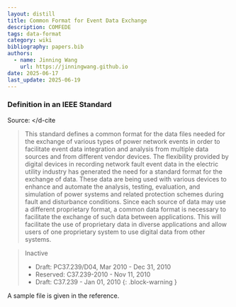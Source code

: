 ```yaml
---
layout: distill
title: Common Format for Event Data Exchange
description: COMFEDE
tags: data-format
category: wiki
bibliography: papers.bib
authors:
  - name: Jinning Wang
    url: https://jinningwang.github.io
date: 2025-06-17
last_update: 2025-06-19
---
```


### Definition in an IEEE Standard

Source: <d-cite key="ieee2010comfede"></d-cite

> This standard defines a common format for the data files needed for the exchange of various types of power network events in order to facilitate event data integration and analysis from multiple data sources and from different vendor devices. The flexibility provided by digital devices in recording network fault event data in the electric utility industry has generated the need for a standard format for the exchange of data. These data are being used with various devices to enhance and automate the analysis, testing, evaluation, and simulation of power systems and related protection schemes during fault and disturbance conditions. Since each source of data may use a different proprietary format, a common data format is necessary to facilitate the exchange of such data between applications. This will facilitate the use of proprietary data in diverse applications and allow users of one proprietary system to use digital data from other systems.

<!-- prettier-ignore-start -->

> Inactive
> - Draft: PC37.239/D04, Mar 2010 - Dec 31, 2010
> - Reserved: C37.239-2010 - Nov 11, 2010
> - Draft: C37.239 - Jan 01, 2010
{: .block-warning }
<!-- prettier-ignore-end -->

A sample file is given in the reference.
